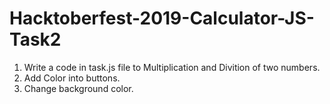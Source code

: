 # Hacktoberfest-2019-Calculator-JS-Task2

1. Write a code in task.js file to Multiplication and Divition of two numbers.
2. Add Color into buttons.
3. Change background color.
